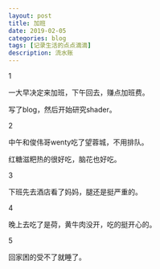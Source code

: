 ```yaml
---
layout: post
title: 加班
date: 2019-02-05
categories: blog
tags: [记录生活的点点滴滴]
description: 流水账
---
```


1 

一大早决定来加班，下午回去，赚点加班费。

写了blog，然后开始研究shader。

2

中午和俊伟哥wenty吃了望蓉城，不用排队。

红糖滋粑热的很好吃，脑花也好吃。

3

下班先去酒店看了妈妈，腿还是挺严重的。

4

晚上去吃了是荷，黄牛肉没开，吃的挺开心的。

5

回家困的受不了就睡了。


















